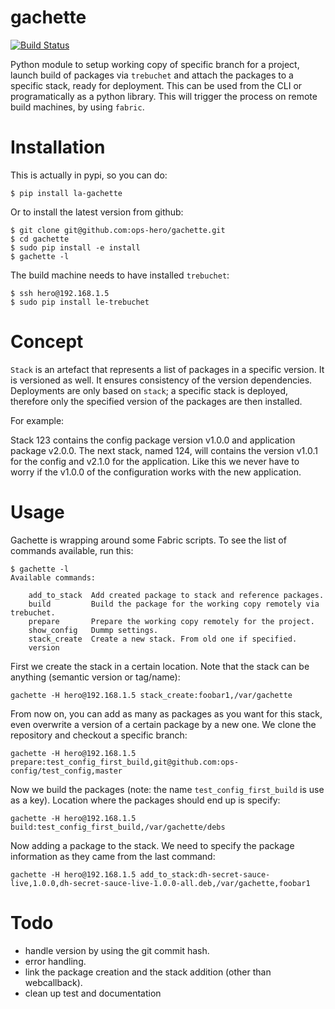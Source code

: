 gachette
========

[![Build Status](https://travis-ci.org/ops-hero/gachette.png?branch=master)](https://travis-ci.org/ops-hero/gachette)

Python module to setup working copy of specific branch for a project, launch build of packages via `trebuchet` and attach the packages to a specific stack, ready for deployment. This can be used from the CLI or programatically as a python library.
This will trigger the process on remote build machines, by using `fabric`.

Installation
============

This is actually in pypi, so you can do:

    $ pip install la-gachette

Or to install the latest version from github:

    $ git clone git@github.com:ops-hero/gachette.git
    $ cd gachette
    $ sudo pip install -e install
    $ gachette -l

The build machine needs to have installed `trebuchet`:

    $ ssh hero@192.168.1.5
    $ sudo pip install le-trebuchet

Concept
=======

`Stack` is an artefact that represents a list of packages in a specific version. It is versioned as well. It ensures
consistency of the version dependencies. Deployments are only based on `stack`; a specific stack is deployed, therefore
only the specified version of the packages are then installed. 

For example:

Stack 123 contains the config package version v1.0.0 and application package v2.0.0. The next stack, named 124, will
contains the version v1.0.1 for the config and v2.1.0 for the application. Like this we never have to worry if the v1.0.0
of the configuration works with the new application.

Usage
=====
Gachette is wrapping around some Fabric scripts. To see the list of commands available, run this:

    $ gachette -l
    Available commands:

        add_to_stack  Add created package to stack and reference packages.
        build         Build the package for the working copy remotely via trebuchet.
        prepare       Prepare the working copy remotely for the project.
        show_config   Dummp settings.
        stack_create  Create a new stack. From old one if specified.
        version

First we create the stack in a certain location. Note that the stack can be anything (semantic version or tag/name):

    gachette -H hero@192.168.1.5 stack_create:foobar1,/var/gachette

From now on, you can add as many as packages as you want for this stack, even overwrite a version of a certain package
by a new one.
We clone the repository and checkout a specific branch:

    gachette -H hero@192.168.1.5 prepare:test_config_first_build,git@github.com:ops-config/test_config,master

Now we build the packages (note: the name `test_config_first_build` is use as a key). Location where the packages should end up is specify:

    gachette -H hero@192.168.1.5 build:test_config_first_build,/var/gachette/debs

Now adding a package to the stack. We need to specify the package information as they came from the last command:

    gachette -H hero@192.168.1.5 add_to_stack:dh-secret-sauce-live,1.0.0,dh-secret-sauce-live-1.0.0-all.deb,/var/gachette,foobar1


Todo
====
* handle version by using the git commit hash.
* error handling.
* link the package creation and the stack addition (other than webcallback).
* clean up test and documentation